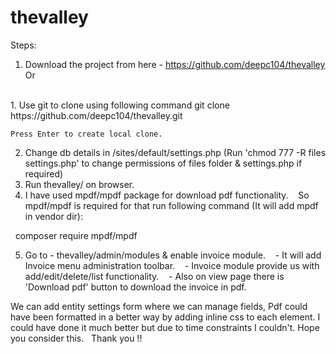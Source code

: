 # thevalley

Steps: 

1. Download the project from here - https://github.com/deepc104/thevalley
<br>Or 
<br> 
1. Use git to clone using following command 
	git clone https://github.com/deepc104/thevalley.git

    Press Enter to create local clone.


2. Change db details in /sites/default/settings.php (Run 'chmod 777 -R files settings.php' to change permissions of files folder & settings.php if required)
3. Run thevalley/ on browser.
4. I have used mpdf/mpdf package for download pdf functionality. 
   So mpdf/mpdf is required for that run following command (It will add mpdf in vendor dir):

  composer require mpdf/mpdf 

5. Go to - thevalley/admin/modules & enable invoice module. 
   - It will add Invoice menu administration toolbar. 
   - Invoice module provide us with add/edit/delete/list functionality. 
   - Also on view page there is 'Download pdf' button to download the invoice in pdf.


We can add entity settings form where we can manage fields, Pdf could have been formatted in a better way by adding inline css to each element. 
I could have done it much better but due to time constraints I couldn't. 
Hope you consider this.  
Thank you !!
